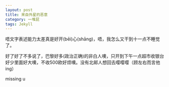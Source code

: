 ```yaml
---
layout: post
title: 来自外星的恶意
category: 一堆屁
tags: Jekyll
---
```

唔文字表述能力太差真是好开(bēi)心(shāng)，唔，我怎么又干到十一点不睡觉了。

好了好了不多说了，巴黎好多(政治正确)的非白人噢，只开到下午一点超市收银台好少里面好大噢，不收500欧好烦噢。没有北邮人想回去嘤嘤嘤（顾左右而言他ing）

missing u